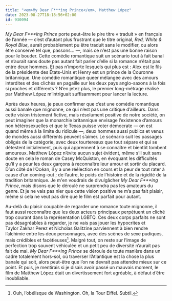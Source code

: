 ```yaml
---
title: "<em>My Dear F***ing Prince</em>, Matthew López"
date: 2023-08-27T18:18:56+02:00
id: 930094 
---
```



<em>My Dear F***ing Prince</em> porte peut-être le pire titre « traduit » en français de l’année — c’est d’autant plus frustrant que le titre original, *‌Red, White & Royal Blue*, aurait probablement pu être traduit sans le modifier, ou alors être conservé tel que, passons… —, mais ce n’est pas une bonne raison pour le bouder. Cette comédie romantique suit un scénario tout à fait banal et n’aurait sans doute pas autant fait parler d’elle si la romance n’était pas entre deux hommes. Et pas n’importe lesquels qui plus est : Alex est le fils de la présidente des États-Unis et Henry est un prince de la Couronne britannique. Une comédie romantique queer mélangée avec des amours interdites et des clichés en pagaille sur les deux pays anglo-saxons à la fois si proches et différents ? N’en jetez plus, le premier long-métrage réalisé par Matthew López m’intriguait suffisamment pour lancer la lecture.

Après deux heures, je peux confirmer que c’est une comédie romantique aussi banale que mignonne, ce qui n’est pas une critique d’ailleurs. Dans cette vision tristement fictive, mais résolument positive de notre société, on peut imaginer que la monarchie britannique envisage l’existence d’amours non hétérosexuelles et que le Texas puisse voter démocrate — on est quand même à la limite du ridicule —, deux hommes aussi publics et venus de mondes aussi différents peuvent s’aimer. Le scénario suit les passages obligés de la catégorie, avec deux tourtereaux que tout sépare et qui se détestent initialement, puis qui apprennent à se connaître et bientôt tombent amoureux. Matthew López n’évite aucun sujet évident, même s’il suit sans doute en cela le roman de Casey McQuiston, en évoquant les difficultés qu’il y a pour les deux garçons à reconnaître leur amour et sortir du placard. D’un côté de l’Océan, il y a une réélection en cours et la peur de tout rater à cause d’un coming-out ; de l’autre, le poids de l’histoire et de la rigidité de la tradition britannique. Je m'en voudrais de divulgâcher <em>My Dear F***ing Prince</em>, mais disons que le déroulé ne surprendra pas les amateurs du genre. Et je ne vais pas nier que cette vision positive ne m’a pas fait plaisir, même si cela ne veut pas dire que le film est parfait pour autant.

Au-delà du plaisir coupable de regarder une romance toute mignonne, il faut aussi reconnaître que les deux acteurs principaux perpétuent un cliché trop courant dans la représentation LGBTQ. Ces deux corps parfaits ne sont pas désagréables à regarder, je ne vais pas jouer les hypocrites et Taylor Zakhar Perez et Nicholas Galitzine parviennent à bien rendre l’alchimie entre les deux personnages, avec des scènes de sexe pudiques, mais crédibles et facétieuses[^1]. Malgré tout, on reste sur l’image de perfection trop souvent véhiculée et un petit peu de diversité n’aurait pas fait de mal. <em>My Dear F***ing Prince</em> se déroule de toute manière dans un cadre totalement hors-sol, où traverser l’Atlantique est la chose la plus banale qui soit, alors peut-être que l’on ne devrait pas attendre mieux sur ce point. Et puis, je mentirais si je disais avoir passé un mauvais moment, le film de Matthew López était un divertissement fort agréable, à défaut d’être inoubliable.


[^1]: Ouh, l’obélisque de Washington. Oh, la Tour Eiffel. Subtil.
